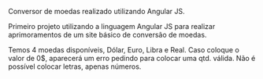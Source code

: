 Conversor de moedas realizado utilizando Angular JS.

Primeiro projeto utilizando a linguagem Angular JS para realizar aprimoramentos de um site básico de conversão de moedas.

Temos 4 moedas disponíveis, Dólar, Euro, Libra e Real.
Caso coloque o valor de 0$, aparecerá um erro pedindo para colocar uma qtd. válida.
Não é possível colocar letras, apenas números.
